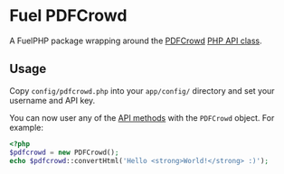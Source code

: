 # Fuel PDFCrowd

A FuelPHP package wrapping around the [PDFCrowd](https://pdfcrowd.com) [PHP API class](https://pdfcrowd.com/web-html-to-pdf-php/).

## Usage

Copy `config/pdfcrowd.php` into your `app/config/` directory and set your username and API key.

You can now user any of the [API methods](https://pdfcrowd.com/web-html-to-pdf-php/) with the `PDFCrowd` object. For example:

```php
<?php
$pdfcrowd = new PDFCrowd();
echo $pdfcrowd::convertHtml('Hello <strong>World!</strong> :)');
```